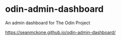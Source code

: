 # odin-admin-dashboard
An admin dashboard for The Odin Project

https://seanmckone.github.io/odin-admin-dashboard/
